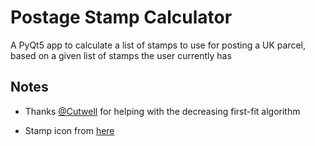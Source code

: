 # Postage Stamp Calculator

A PyQt5 app to calculate a list of stamps to use for posting a UK parcel, based on a given list of stamps the user currently has

## Notes

 - Thanks [@Cutwell](https://github.com/cutwell) for helping with the decreasing first-fit algorithm

 - Stamp icon from [here](http://pngimg.com/download/45904)
